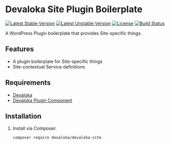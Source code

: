 # Devaloka Site Plugin Boilerplate

[![Latest Stable Version][stable-image]][stable-url]
[![Latest Unstable Version][unstable-image]][unstable-url]
[![License][license-image]][license-url]
[![Build Status][travis-image]][travis-url]

A WordPress Plugin boilerplate that provides Site-specific things.

## Features

*   A plugin boilerplate for Site-specific things
*   Site-contextual Service definitions

## Requirements

*   [Devaloka](https://github.com/devaloka/devaloka)
*   [Devaloka Plugin Component](https://github.com/devaloka/devaloka-plugin)

## Installation

1.  Install via Composer.

    ```sh
    composer require devaloka/devaloka-site
    ```

[stable-image]: https://poser.pugx.org/devaloka/devaloka-site/v/stable
[stable-url]: https://packagist.org/packages/devaloka/devaloka-site

[unstable-image]: https://poser.pugx.org/devaloka/devaloka-site/v/unstable
[unstable-url]: https://packagist.org/packages/devaloka/devaloka-site

[license-image]: https://poser.pugx.org/devaloka/devaloka-site/license
[license-url]: https://packagist.org/packages/devaloka/devaloka-site

[travis-image]: https://travis-ci.org/devaloka/devaloka-site.svg?branch=master
[travis-url]: https://travis-ci.org/devaloka/devaloka-site
